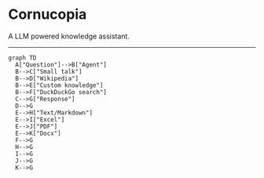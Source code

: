 # Cornucopia

A LLM powered knowledge assistant.

---

```mermaid
graph TD
  A["Question"]-->B["Agent"]
  B-->C["Small talk"]
  B-->D["Wikipedia"]
  B-->E["Custom knowledge"]
  B-->F["DuckDuckGo search"]
  C-->G["Response"]
  D-->G
  E-->H["Text/Markdown"]
  E-->I["Excel"]
  E-->J["PDF"]
  E-->K["Docx"]
  F-->G
  H-->G
  I-->G
  J-->G
  K-->G
```